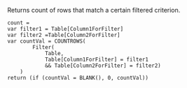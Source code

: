 Returns count of rows that match a certain filtered criterion.


    count = 
    var filter1 = Table[Column1ForFilter]
    var filter2 =Table[Column2ForFilter]
    var countVal = COUNTROWS(
            Filter(
                Table, 
                Table[Column1ForFilter] = filter1
                && Table[Column2ForFilter] = filter2)
        )
    return (if (countVal = BLANK(), 0, countVal))



